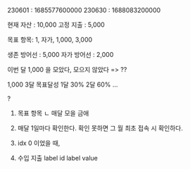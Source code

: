 230601 : 1685577600000
230630 : 1688083200000

현재 자산 : 10,000
고정 지출 : 5,000

목표 항목: 1, 자가, 1,000, 3,000

생존 방어선 : 5,000
자가 방어선 : 2,000

이번 달 1,000 을 모았다, 모으지 않았다 => ??

1,000 3달 목표달성
1달 30%
2달 60%
...

?

1. 목표 항목
   ㄴ 매달 모을 금애

2. 매달 1일마다 확인한다.
   확인 못하면 그 월 최초 접속 시 확인하다.

3. idx 0 이었을 때,

4. 수입 지출 label
   id
   label
   value
